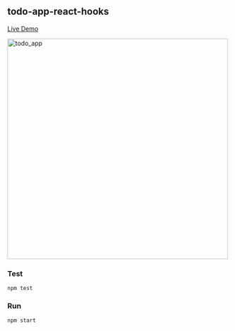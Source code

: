 ## todo-app-react-hooks

<a href="https://hardcore-almeida-f77d99.netlify.app" target="_blank">Live Demo</a>

<img width="500" alt="todo_app" src="https://user-images.githubusercontent.com/6517308/112773133-17afdd80-9035-11eb-887b-f141bdccb539.png">

### Test
`npm test`

### Run
`npm start`
